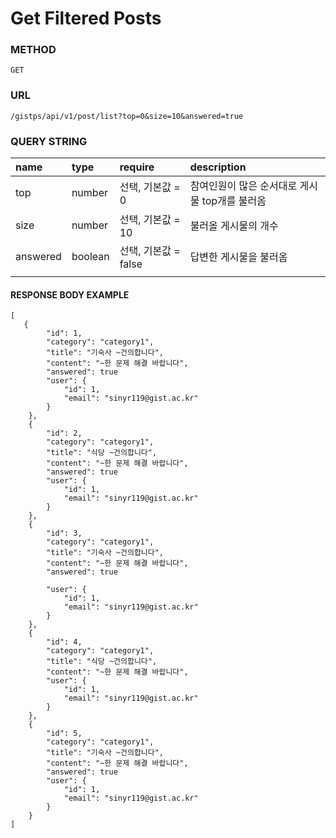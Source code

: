 # Get Filtered Posts

### METHOD

```text
GET
```

### URL

```text
/gistps/api/v1/post/list?top=0&size=10&answered=true
```

### QUERY STRING

| name | type | require | description |
| :--- | :--- | :--- | :--- |
| top | number | 선택, 기본값 = 0 | 참여인원이 많은 순서대로 게시물 top개를 불러옴 |
| size | number | 선택, 기본값 = 10 | 불러올 게시물의 개수 |
| answered | boolean | 선택, 기본값 = false | 답변한 게시물을 불러옴 |
|  |  |  |  |

#### RESPONSE BODY EXAMPLE

```text
[
   {
        "id": 1,
        "category": "category1",
        "title": "기숙사 ~건의합니다",
        "content": "~한 문제 해결 바랍니다",
        "answered": true
        "user": {
            "id": 1,
            "email": "sinyr119@gist.ac.kr"
        }
    },
    {
        "id": 2,
        "category": "category1",
        "title": "식당 ~건의합니다",
        "content": "~한 문제 해결 바랍니다",
        "answered": true
        "user": {
            "id": 1,
            "email": "sinyr119@gist.ac.kr"
        }
    },
    {
        "id": 3,
        "category": "category1",
        "title": "기숙사 ~건의합니다",
        "content": "~한 문제 해결 바랍니다",
        "answered": true
          
        "user": {
            "id": 1,
            "email": "sinyr119@gist.ac.kr"
        }
    },
    {
        "id": 4,
        "category": "category1",
        "title": "식당 ~건의합니다",
        "content": "~한 문제 해결 바랍니다",
        "user": {
            "id": 1,
            "email": "sinyr119@gist.ac.kr"
        }
    },
    {
        "id": 5,
        "category": "category1",
        "title": "기숙사 ~건의합니다",
        "content": "~한 문제 해결 바랍니다",
        "answered": true
        "user": {
            "id": 1,
            "email": "sinyr119@gist.ac.kr"
        }
    }
]
```

